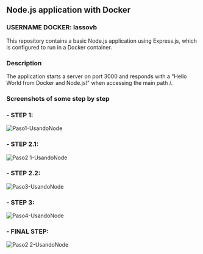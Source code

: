## Node.js application with Docker

### USERNAME DOCKER: lassovb

This repository contains a basic Node.js application using Express.js, which is configured to run in a Docker container.

### Description

The application starts a server on port 3000 and responds with a "Hello World from Docker and Node.js!" when accessing the main path /.

### Screenshots of some step by step

### - STEP 1:
![Paso1-UsandoNode](https://github.com/user-attachments/assets/ca566528-5a2a-4c95-bbfb-e465ad5aca98)

### - STEP 2.1:
![Paso2 1-UsandoNode](https://github.com/user-attachments/assets/9b3d625f-58c6-4792-bdcb-c003d36168b1)

### - STEP 2.2:
![Paso3-UsandoNode](https://github.com/user-attachments/assets/f3b06bfa-ab99-41a8-8792-99f9a73b36cc)

### - STEP 3:
![Paso4-UsandoNode](https://github.com/user-attachments/assets/957e5425-8766-4bd6-bbbb-a02c8e9fe74a)

### - FINAL STEP:
![Paso2 2-UsandoNode](https://github.com/user-attachments/assets/5f09d322-47d8-4c99-9859-e2c0686a9cdd)


